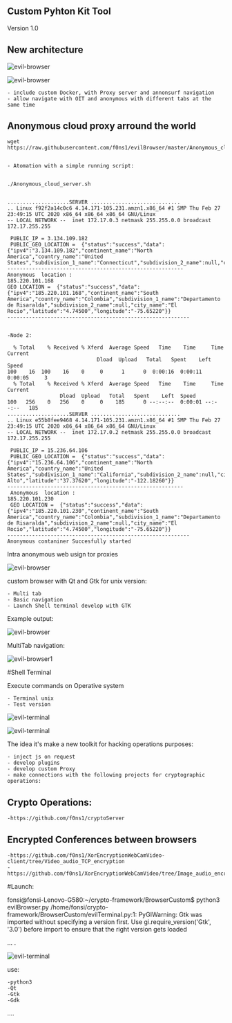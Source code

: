 ## Custom Pyhton Kit Tool 

Version 1.0



## New architecture

![evil-browser](images/Proxy_Anon_browser.png)



![evil-browser](images/EvilBrowser_project.png)

	- include custom Docker, with Proxy server and annonsurf navigation
	- allow navigate with OIT and anonymous with different tabs at the same time




## Anonymous cloud proxy arround the world


	wget https://raw.githubusercontent.com/f0ns1/evilBrowser/master/Anonymous_cloud_server.sh


	- Atomation with a simple running script:
	
	
	./Anonymous_cloud_server.sh 


	....................SERVER .............................
	.. Linux f92f2a14c0c6 4.14.171-105.231.amzn1.x86_64 #1 SMP Thu Feb 27 23:49:15 UTC 2020 x86_64 x86_64 x86_64 GNU/Linux
	-- LOCAL NETWORK --  inet 172.17.0.3 netmask 255.255.0.0 broadcast 172.17.255.255

	 PUBLIC_IP = 3.134.109.182
	 PUBLIC_GEO_LOCATION =  {"status":"success","data":{"ipv4":"3.134.109.182","continent_name":"North America","country_name":"United States","subdivision_1_name":"Connecticut","subdivision_2_name":null,"city_name":"Fairfield","latitude":"41.14120","longitude":"-73.26370"}}
	---------------------------------------------------------
	Anonymous  location : 
	185.220.101.168
	GEO LOCATION =  {"status":"success","data":{"ipv4":"185.220.101.168","continent_name":"South America","country_name":"Colombia","subdivision_1_name":"Departamento de Risaralda","subdivision_2_name":null,"city_name":"El Rocio","latitude":"4.74500","longitude":"-75.65220"}}
	-----------------------------------------------------------


	-Node 2:
	
	  % Total    % Received % Xferd  Average Speed   Time    Time     Time  Current
                                 Dload  Upload   Total   Spent    Left  Speed
	100    16  100    16    0     0      1      0  0:00:16  0:00:11  0:00:05     3
	  % Total    % Received % Xferd  Average Speed   Time    Time     Time  Current
					 Dload  Upload   Total   Spent    Left  Speed
	100   256    0   256    0     0    185      0 --:--:--  0:00:01 --:--:--   185
	....................SERVER .............................
	.. Linux e55b8fee9468 4.14.171-105.231.amzn1.x86_64 #1 SMP Thu Feb 27 23:49:15 UTC 2020 x86_64 x86_64 x86_64 GNU/Linux
	-- LOCAL NETWORK --  inet 172.17.0.2 netmask 255.255.0.0 broadcast 172.17.255.255

	 PUBLIC_IP = 15.236.64.106
	 PUBLIC_GEO_LOCATION =  {"status":"success","data":{"ipv4":"15.236.64.106","continent_name":"North America","country_name":"United States","subdivision_1_name":"California","subdivision_2_name":null,"city_name":"Palo Alto","latitude":"37.37620","longitude":"-122.18260"}}
	---------------------------------------------------------
	 Anonymous  location : 
	185.220.101.230
	 GEO LOCATION =  {"status":"success","data":{"ipv4":"185.220.101.230","continent_name":"South America","country_name":"Colombia","subdivision_1_name":"Departamento de Risaralda","subdivision_2_name":null,"city_name":"El Rocio","latitude":"4.74500","longitude":"-75.65220"}}
	-----------------------------------------------------------
	Anonymous contaniner Succesfully started 






Intra anonymous web usign tor proxies

![evil-browser](images/IntraDeepWebConcept.png)




custom browser with Qt and Gtk for unix version:

	- Multi tab
	- Basic navigation
	- Launch Shell terminal develop with GTK

Example output:

![evil-browser](images/evilBrowser.png)

MultiTab navigation:

![evil-browser1](images/evilBrowser_1.png)

#Shell Terminal

Execute commands on Operative system

	- Terminal unix 
	- Test version

![evil-terminal](images/evilTerminal.png)

![evil-terminal](images/terminal_1.png)

The idea it's make a new toolkit for hacking operations purposes:

	- inject js on request
	- develop plugins
	- develop custom Proxy
	- make connections with the following projects for cryptographic operations:


## Crypto Operations: 

	-https://github.com/f0ns1/cryptoServer

## Encrypted Conferences between browsers
	
	-https://github.com/f0ns1/XorEncryptionWebCamVideo-client/tree/Video_audio_TCP_encryption
	-https://github.com/f0ns1/XorEncryptionWebCamVideo/tree/Image_audio_encryption_TCP_IP



#Launch:

fonsi@fonsi-Lenovo-G580:~/crypto-framework/BrowserCustom$ python3 evilBrowser.py 
/home/fonsi/crypto-framework/BrowserCustom/evilTerminal.py:1: PyGIWarning: Gtk was imported without specifying a version first. Use gi.require_version('Gtk', '3.0') before import to ensure that the right version gets loaded

...
.

![evil-terminal](images/launch.png)

use:

	-python3
	-Qt
	-Gtk
	-Gdk
....
